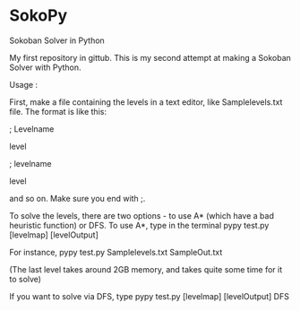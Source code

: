 SokoPy
======

Sokoban Solver in Python


My first repository in gittub. 
This is my second attempt at making a Sokoban Solver with Python.


Usage :

First, make a file containing the levels in a text editor, like Samplelevels.txt file. The format is like this:

; Levelname

level

; levelname

level

and so on. Make sure you end with ;.

To solve the levels, there are two options - to use A* (which have a bad heuristic function) or DFS.
To use A*, type in the terminal
pypy test.py [levelmap] [levelOutput]

For instance,
pypy test.py Samplelevels.txt SampleOut.txt

(The last level takes around 2GB memory, and takes quite some time for it to solve)

If you want to solve via DFS, type 
pypy test.py [levelmap] [levelOutput] DFS
